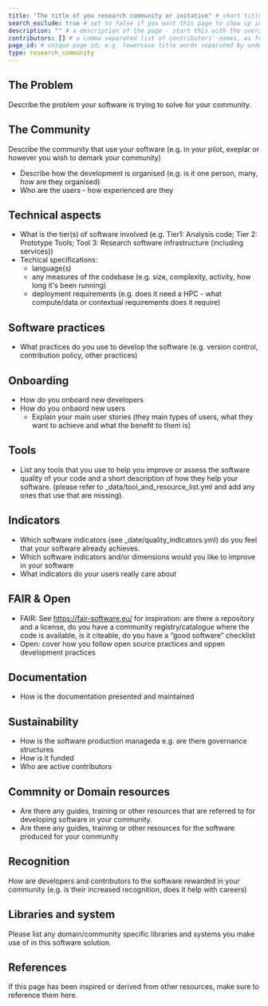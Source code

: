 ```yaml
---
title: "The title of you research community or initative" # short title
search_exclude: true # set to false if you want this page to show up in search results
description: "" # a description of the page - start this with the overall area under which the community sits e.g. 'Physics & Astronomy -', 'Biomedical sciences -', 'Social Sciences & humanities -', 'Life Sciences -', 'Environmental science -' or other if those do not encompass the more specific community you are addressing
contributors: [] # a comma separated list of contributors' names, as found in _data/CONTRIBUTORS.yml
page_id: # unique page id, e.g. lowercase title words separated by underscore(s) - for example page_id of 'ELIXIR' page could be elixir
type: research_community
---
```


<!-- Please keep all sections and fill them in, if this is not possible you may remove them (you will need to explain to the editorial board in your pull request why certain sections are not present). The text describing what is needed in the sections can be removed. (this comment can be deleted in your final page)-->

<!-- Once you have completed your research community entry - please add it to _data/sidebars/main.yml under the reseach communities entry (this comment can be deleted in your final page)  -->


## The Problem <!-- do not delete this heading and write your text below it -->

Describe the problem your software is trying to solve for your community.


## The Community <!-- do not delete this heading and write your text below it -->

Describe the community that use your software (e.g. in your pilot, exeplar or however you wish to demark your community)
- Describe how the development is organised (e.g. is it one person, many, how are they organised)
- Who are the users - how experienced are they

## Technical aspects <!-- do not delete this heading and write your text below it -->

- What is the tier(s) of software involved (e.g. Tier1: Analysis code; Tier 2: Prototype Tools; Tool 3: Research software infrastructure (including services))
- Techical specifications:
   - language(s)
   - any measures of the codebase (e.g. size, complexity, activity, how long it's been running)
   - deployment requirements (e.g. does it need a HPC - what compute/data or contextual requirements does it require)

## Software practices <!-- do not delete this heading and write your text below it -->

- What practices do you use to develop the software (e.g. version control, contribution policy, other practices)

## Onboarding <!-- do not delete this heading and write your text below it -->

- How do you onboard new developers 
- How do you onbaord new users
   - Explain your main user stories (they main types of users, what they want to achieve and what the benefit to them is) 

## Tools <!-- do not delete this heading and write your text below it -->

- List any tools that you use to help you improve or assess the software quality of your code and a short description of how they help your software. (please refer to _data/tool_and_resource_list.yml and add any ones that use that are missing).

## Indicators <!-- do not delete this heading and write your text below it -->

- Which software indicators (see _date/quality_indicators.yml) do you feel that your software already achieves.
- Which software indicators and/or dimensions would you like to improve in your software
- What indicators do your users really care about

## FAIR & Open <!-- do not delete this heading and write your text below it -->

 - FAIR: See https://fair-software.eu/ for inspiration: are there a repository and a license, do you have a community registry/catalogue where the code is available, is it citeable, do you have a “good software” checklist
 - Open: cover how you follow open source practices and oppen development practices

## Documentation <!-- do not delete this heading and write your text below it -->

 - How is the documentation presented and maintained 

## Sustainability <!-- do not delete this heading and write your text below it -->

- How is the software production manageda e.g. are there governance structures
- How is it funded
- Who are active contributors

## Commnity or Domain resources <!-- do not delete this heading and write your text below it -->

- Are there any guides, training or other resources that are referred to for developing software in your community.
- Are there any guides, training or other resources for the software produced for your community

## Recognition <!-- do not delete this heading and write your text below it -->

How are developers and contributors to the software rewarded in your community (e.g. is their increased recognition, does it help with careers)

## Libraries and system <!-- do not delete this heading and write your text below it -->

Please list any domain/community specific libraries and systems you make use of in this software solution.


## References <!-- do not delete this heading and write your text below it -->
If this page has been inspired or derived from other resources, make sure to reference them here.


